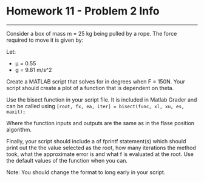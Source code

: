 # Homework 11 - Problem 2 Info
---
Consider a box of mass m = 25 kg being pulled by a rope. The force required to move it is given by:



Let: 
- μ = 0.55
- g = 9.81 m/s^2
    
Create a MATLAB script that solves for  in degrees when F = 150N. Your script should create a plot of a function that is dependent on theta.

Use the bisect function in your script file. It is included in Matlab Grader and can be called using
`[root, fx, ea, iter] = bisect(func, xl, xu, es, maxit);`

Where the function inputs and outputs are the same as in the flase position algorithm.

Finally, your script should include a of fprintf statement(s) which should print out the the value selected as the root, how many iterations the method took, what the approximate error is and what f is evaluated at the root. Use the default values of the function when you can.

Note: You should change the format to long early in your script.
